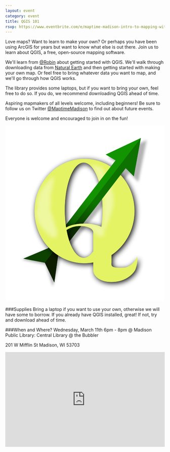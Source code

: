 ```yaml
---
layout: event
category: event
title: QGIS 101
rsvp: https://www.eventbrite.com/e/maptime-madison-intro-to-mapping-with-qgis-tickets-15941316908
---
```


Love maps? Want to learn to make your own? Or perhaps you have been using ArcGIS for years but want to know what else is out there. Join us to learn about QGIS, a free, open-source mapping software.

We'll learn from [@Robin](https://twitter.com/tolomaps) about getting started with QGIS. We'll walk through downloading data from [Natural Earth](https://naturalearthdata.com) and then getting started with making your own map. Or feel free to bring whatever data you want to map, and we'll go through how QGIS works.

The library provides some laptops, but if you want to bring your own, feel free to do so. If you do, we recommend downloading QGIS ahead of time.

Aspiring mapmakers of all levels welcome, including beginners! Be sure to follow us on Twitter [@MaptimeMadison](https://twitter.com/Maptimemadison) to find out about future events.


Everyone is welcome and encouraged to join in on the fun! 

<img src="./img/QGis_Logo.png">

###Supplies
Bring a laptop if you want to use your own, otherwise we will have some to borrow.
If you already have QGIS installed, great! If not, try and download ahead of time.

###When and Where? 
Wednesday, March 11th 6pm - 8pm @ Madison Public Library: Central Library @ the Bubbler 

201 W Mifflin St Madison, WI 53703

<iframe frameborder="0" width="100%" height="300" src="http://bl.ocks.org/d/5728fa98c5d97a623417"></iframe>